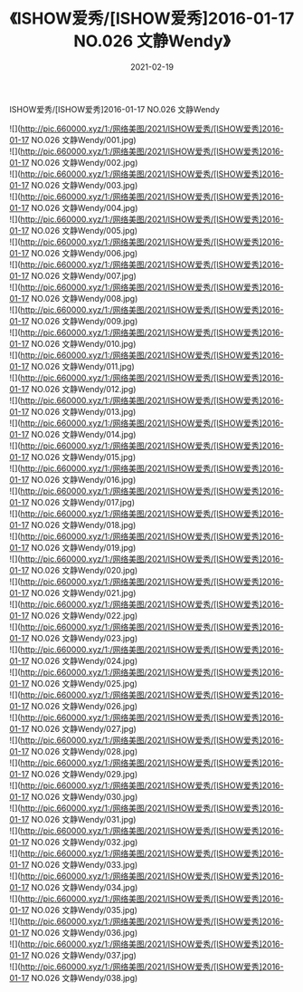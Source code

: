 ﻿---
layout: post
title:  《ISHOW爱秀/[ISHOW爱秀]2016-01-17 NO.026 文静Wendy》
date:   2021-02-19
img: http://pic.660000.xyz/1:/网络美图/2021/ISHOW爱秀/[ISHOW爱秀]2016-01-17 NO.026 文静Wendy/000.jpg
categories: [美女, 清纯, 唯美]
---

ISHOW爱秀/[ISHOW爱秀]2016-01-17 NO.026 文静Wendy

 ![](http://pic.660000.xyz/1:/网络美图/2021/ISHOW爱秀/[ISHOW爱秀]2016-01-17 NO.026 文静Wendy/001.jpg) <br>![](http://pic.660000.xyz/1:/网络美图/2021/ISHOW爱秀/[ISHOW爱秀]2016-01-17 NO.026 文静Wendy/002.jpg) <br>![](http://pic.660000.xyz/1:/网络美图/2021/ISHOW爱秀/[ISHOW爱秀]2016-01-17 NO.026 文静Wendy/003.jpg) <br>![](http://pic.660000.xyz/1:/网络美图/2021/ISHOW爱秀/[ISHOW爱秀]2016-01-17 NO.026 文静Wendy/004.jpg) <br>![](http://pic.660000.xyz/1:/网络美图/2021/ISHOW爱秀/[ISHOW爱秀]2016-01-17 NO.026 文静Wendy/005.jpg) <br>![](http://pic.660000.xyz/1:/网络美图/2021/ISHOW爱秀/[ISHOW爱秀]2016-01-17 NO.026 文静Wendy/006.jpg) <br>![](http://pic.660000.xyz/1:/网络美图/2021/ISHOW爱秀/[ISHOW爱秀]2016-01-17 NO.026 文静Wendy/007.jpg) <br>![](http://pic.660000.xyz/1:/网络美图/2021/ISHOW爱秀/[ISHOW爱秀]2016-01-17 NO.026 文静Wendy/008.jpg) <br>![](http://pic.660000.xyz/1:/网络美图/2021/ISHOW爱秀/[ISHOW爱秀]2016-01-17 NO.026 文静Wendy/009.jpg) <br>![](http://pic.660000.xyz/1:/网络美图/2021/ISHOW爱秀/[ISHOW爱秀]2016-01-17 NO.026 文静Wendy/010.jpg) <br>![](http://pic.660000.xyz/1:/网络美图/2021/ISHOW爱秀/[ISHOW爱秀]2016-01-17 NO.026 文静Wendy/011.jpg) <br>![](http://pic.660000.xyz/1:/网络美图/2021/ISHOW爱秀/[ISHOW爱秀]2016-01-17 NO.026 文静Wendy/012.jpg) <br>![](http://pic.660000.xyz/1:/网络美图/2021/ISHOW爱秀/[ISHOW爱秀]2016-01-17 NO.026 文静Wendy/013.jpg) <br>![](http://pic.660000.xyz/1:/网络美图/2021/ISHOW爱秀/[ISHOW爱秀]2016-01-17 NO.026 文静Wendy/014.jpg) <br>![](http://pic.660000.xyz/1:/网络美图/2021/ISHOW爱秀/[ISHOW爱秀]2016-01-17 NO.026 文静Wendy/015.jpg) <br>![](http://pic.660000.xyz/1:/网络美图/2021/ISHOW爱秀/[ISHOW爱秀]2016-01-17 NO.026 文静Wendy/016.jpg) <br>![](http://pic.660000.xyz/1:/网络美图/2021/ISHOW爱秀/[ISHOW爱秀]2016-01-17 NO.026 文静Wendy/017.jpg) <br>![](http://pic.660000.xyz/1:/网络美图/2021/ISHOW爱秀/[ISHOW爱秀]2016-01-17 NO.026 文静Wendy/018.jpg) <br>![](http://pic.660000.xyz/1:/网络美图/2021/ISHOW爱秀/[ISHOW爱秀]2016-01-17 NO.026 文静Wendy/019.jpg) <br>![](http://pic.660000.xyz/1:/网络美图/2021/ISHOW爱秀/[ISHOW爱秀]2016-01-17 NO.026 文静Wendy/020.jpg) <br>![](http://pic.660000.xyz/1:/网络美图/2021/ISHOW爱秀/[ISHOW爱秀]2016-01-17 NO.026 文静Wendy/021.jpg) <br>![](http://pic.660000.xyz/1:/网络美图/2021/ISHOW爱秀/[ISHOW爱秀]2016-01-17 NO.026 文静Wendy/022.jpg) <br>![](http://pic.660000.xyz/1:/网络美图/2021/ISHOW爱秀/[ISHOW爱秀]2016-01-17 NO.026 文静Wendy/023.jpg) <br>![](http://pic.660000.xyz/1:/网络美图/2021/ISHOW爱秀/[ISHOW爱秀]2016-01-17 NO.026 文静Wendy/024.jpg) <br>![](http://pic.660000.xyz/1:/网络美图/2021/ISHOW爱秀/[ISHOW爱秀]2016-01-17 NO.026 文静Wendy/025.jpg) <br>![](http://pic.660000.xyz/1:/网络美图/2021/ISHOW爱秀/[ISHOW爱秀]2016-01-17 NO.026 文静Wendy/026.jpg) <br>![](http://pic.660000.xyz/1:/网络美图/2021/ISHOW爱秀/[ISHOW爱秀]2016-01-17 NO.026 文静Wendy/027.jpg) <br>![](http://pic.660000.xyz/1:/网络美图/2021/ISHOW爱秀/[ISHOW爱秀]2016-01-17 NO.026 文静Wendy/028.jpg) <br>![](http://pic.660000.xyz/1:/网络美图/2021/ISHOW爱秀/[ISHOW爱秀]2016-01-17 NO.026 文静Wendy/029.jpg) <br>![](http://pic.660000.xyz/1:/网络美图/2021/ISHOW爱秀/[ISHOW爱秀]2016-01-17 NO.026 文静Wendy/030.jpg) <br>![](http://pic.660000.xyz/1:/网络美图/2021/ISHOW爱秀/[ISHOW爱秀]2016-01-17 NO.026 文静Wendy/031.jpg) <br>![](http://pic.660000.xyz/1:/网络美图/2021/ISHOW爱秀/[ISHOW爱秀]2016-01-17 NO.026 文静Wendy/032.jpg) <br>![](http://pic.660000.xyz/1:/网络美图/2021/ISHOW爱秀/[ISHOW爱秀]2016-01-17 NO.026 文静Wendy/033.jpg) <br>![](http://pic.660000.xyz/1:/网络美图/2021/ISHOW爱秀/[ISHOW爱秀]2016-01-17 NO.026 文静Wendy/034.jpg) <br>![](http://pic.660000.xyz/1:/网络美图/2021/ISHOW爱秀/[ISHOW爱秀]2016-01-17 NO.026 文静Wendy/035.jpg) <br>![](http://pic.660000.xyz/1:/网络美图/2021/ISHOW爱秀/[ISHOW爱秀]2016-01-17 NO.026 文静Wendy/036.jpg) <br>![](http://pic.660000.xyz/1:/网络美图/2021/ISHOW爱秀/[ISHOW爱秀]2016-01-17 NO.026 文静Wendy/037.jpg) <br>![](http://pic.660000.xyz/1:/网络美图/2021/ISHOW爱秀/[ISHOW爱秀]2016-01-17 NO.026 文静Wendy/038.jpg) <br>